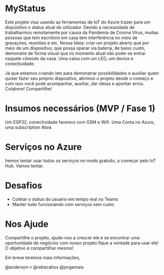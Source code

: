 # MyStatus

Este projeto visa usando as ferramentas de IoT do Azure trazer para um dispositivo o status atual do utilizador. Devido a necessidade de trabalharmos remotamente por causa da Pandemia de Corona Vírus, muitas pessoas que tem escritório em casa tem interferência no meio de gravações, reuniões e etc. 
Nossa Ideia: criar um projeto aberto que por meio de um dispositivo, que possa operar via bateria, de baixo custo, demonstre de forma visual que no momento atual não pode-se entrar naquele cômodo da casa. Uma caixa com um LED, um device e conectividade. 

Já que estamos criando isto para demonstrar possibilidades e auxiliar quem quiser fazer seu próprio dispositivo, abrimos o projeto desde o começo e com isso você pode acompanhar, auxiliar, dar ideias e apontar erros. Colabore! Compartilhe! 

# Insumos necessários (MVP / Fase 1) 
Um ESP32, conectividade faremos com GSM e Wifi. 
Uma Conta no Azure, uma subscription Ativa 

# Serviços no Azure

Iremos tentar usar todos os serviços no modo gratuito, a começar pelo IoT Hub. Vamos tentar. 

# Desafios

* Coletar o status do usuario em tempo real no Teams
* Manter tudo funcionando com serviços sem custo

# Nos Ajude
Compartilhe o projeto, ajude-nos a crescer ele e se encontrar uma oportunidade de negócios com nosso projeto fique a vontade para usar ele! O objetivo é compartilhar mesmo! 

Em breve teremos mais informações, 

@anderson-r @rebecahss @jorgemaia

